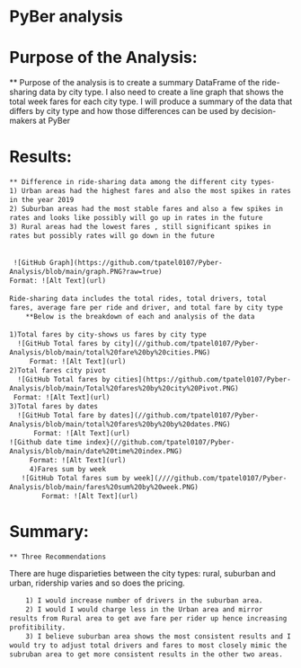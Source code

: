 # **PyBer analysis**

# Purpose of the Analysis: 
   ** Purpose of the analysis is to create a summary DataFrame of the ride-sharing data by city type. I also need to create a line graph that shows the total week fares for each city type. I will produce a summary of the data that differs by city type and how those differences can be used by decision-makers at PyBer

# Results:
    ** Difference in ride-sharing data among the different city types-
	1) Urban areas had the highest fares and also the most spikes in rates in the year 2019
	2) Suburban areas had the most stable fares and also a few spikes in rates and looks like possibly will go up in rates in the future
	3) Rural areas had the lowest fares , still significant spikes in rates but possibly rates will go down in the future


     ![GitHub Graph](https://github.com/tpatel0107/Pyber-Analysis/blob/main/graph.PNG?raw=true)
	Format: ![Alt Text](url)

	Ride-sharing data includes the total rides, total drivers, total fares, average fare per ride and driver, and total fare by city type
		**Below is the breakdown of each and analysis of the data

	1)Total fares by city-shows us fares by city type
      ![GitHub Total fares by city](//github.com/tpatel0107/Pyber-Analysis/blob/main/total%20fare%20by%20cities.PNG)
     	 Format: ![Alt Text](url)
	2)Total fares city pivot
      ![GitHub Total fares by cities](https://github.com/tpatel0107/Pyber-Analysis/blob/main/Total%20fares%20by%20city%20Pivot.PNG)
	 Format: ![Alt Text](url)
	3)Total fares by dates
      ![GitHub Total fare by dates](//github.com/tpatel0107/Pyber-Analysis/blob/main/total%20fares%20by%20by%20dates.PNG) 
          Format: ![Alt Text](url)
	![Github date time index}(//github.com/tpatel0107/Pyber-Analysis/blob/main/date%20time%20index.PNG)
         Format: ![Alt Text](url)
         4)Fares sum by week
       ![GitHub Total fares sum by week](////github.com/tpatel0107/Pyber-Analysis/blob/main/fares%20sum%20by%20week.PNG)
            Format: ![Alt Text](url)
         

# Summary:
    ** Three Recommendations

There are huge disparieties between the city types: rural, suburban and urban, ridership varies and so does the pricing. 
	    
        1) I would increase number of drivers in the suburban area.
        2) I would I would charge less in the Urban area and mirror results from Rural area to get ave fare per rider up hence increasing profitibility.
        3) I believe suburban area shows the most consistent results and I would try to adjust total drivers and fares to most closely mimic the subruban area to get more consistent results in the other two areas.
